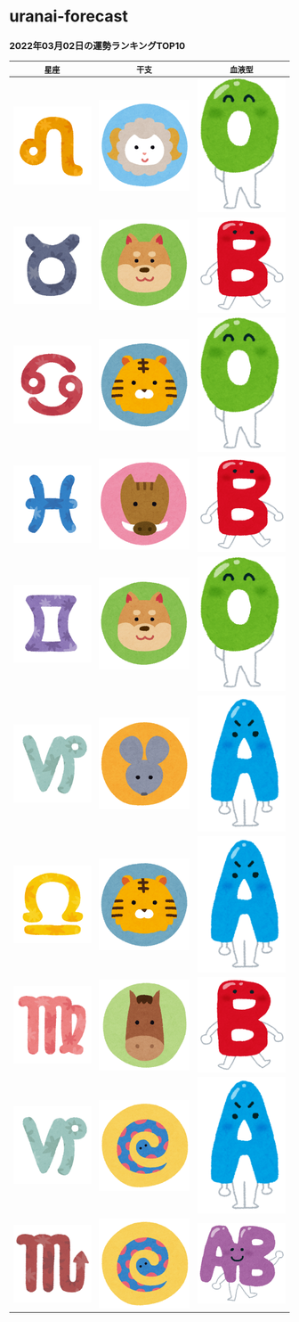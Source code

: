 # uranai-forecast

### 2022年03月02日の運勢ランキングTOP10
|星座|干支|血液型|
|-----------|-----------|-----------|
|<img src='imgs/sign/seiza_mark05_shishi.png'>|<img src='imgs/eto/eto_mark08_hitsuji.png'>|<img src='imgs/blood/ketsuekigata_o.png'>|
|<img src='imgs/sign/seiza_mark02_oushi.png'>|<img src='imgs/eto/eto_mark11_inu.png'>|<img src='imgs/blood/ketsuekigata_b.png'>|
|<img src='imgs/sign/seiza_mark04_kani.png'>|<img src='imgs/eto/eto_mark03_tora.png'>|<img src='imgs/blood/ketsuekigata_o.png'>|
|<img src='imgs/sign/seiza_mark12_uo.png'>|<img src='imgs/eto/eto_mark12_inoshishi.png'>|<img src='imgs/blood/ketsuekigata_b.png'>|
|<img src='imgs/sign/seiza_mark03_futago.png'>|<img src='imgs/eto/eto_mark11_inu.png'>|<img src='imgs/blood/ketsuekigata_o.png'>|
|<img src='imgs/sign/seiza_mark10_yagi.png'>|<img src='imgs/eto/eto_mark01_nezumi.png'>|<img src='imgs/blood/ketsuekigata_a.png'>|
|<img src='imgs/sign/seiza_mark07_tenbin.png'>|<img src='imgs/eto/eto_mark03_tora.png'>|<img src='imgs/blood/ketsuekigata_a.png'>|
|<img src='imgs/sign/seiza_mark06_otome.png'>|<img src='imgs/eto/eto_mark07_uma.png'>|<img src='imgs/blood/ketsuekigata_b.png'>|
|<img src='imgs/sign/seiza_mark10_yagi.png'>|<img src='imgs/eto/eto_mark06_hebi.png'>|<img src='imgs/blood/ketsuekigata_a.png'>|
|<img src='imgs/sign/seiza_mark08_sasori.png'>|<img src='imgs/eto/eto_mark06_hebi.png'>|<img src='imgs/blood/ketsuekigata_ab.png'>|
